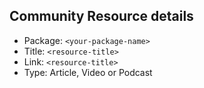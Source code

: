 <!-- Create one issue per package but you can add multiple resources in it -->
## Community Resource details

- Package: `<your-package-name>`
- Title: `<resource-title>`
- Link: `<resource-title>`
- Type: Article, Video or Podcast
